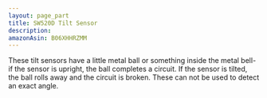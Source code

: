 ```yaml
---
layout: page_part
title: SW520D Tilt Sensor
description: 
amazonAsin: B06XHHRZMM
---
```


These tilt sensors have a little metal ball or something inside the metal bell- if the sensor is upright, the ball completes a circuit. If the sensor is tilted, the ball rolls away and the circuit is broken. These can not be used to detect an exact angle.